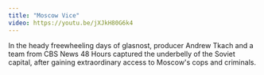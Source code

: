 ```yaml
---
title: "Moscow Vice"
video: https://youtu.be/jXJkH80G6k4
---
```


In the heady freewheeling days of glasnost, producer Andrew Tkach and a team from CBS News 48 Hours captured the underbelly of the Soviet capital, after gaining extraordinary access to Moscow's cops and criminals. 
